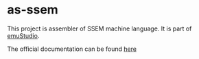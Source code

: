 # as-ssem

This project is assembler of SSEM machine language.
It is part of [emuStudio](https://www.emustudio.net/).

The official documentation can be found [here](https://www.emustudio.net/docdevel/emulator_tutorial/index/#writing-a-compiler)
